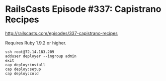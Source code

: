 # RailsCasts Episode #337: Capistrano Recipes

http://railscasts.com/episodes/337-capistrano-recipes

Requires Ruby 1.9.2 or higher.

```
ssh root@72.14.183.209
adduser deployer --ingroup admin
exit
cap deploy:install
cap deploy:setup
cap deploy:cold
```
